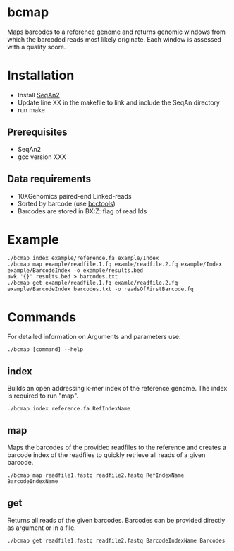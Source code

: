 # bcmap
Maps barcodes to a reference genome and returns genomic windows from which the barcoded reads most likely originate. Each window is assessed with a quality score.

# Installation
- Install [SeqAn2](https://seqan.readthedocs.io/en/master/Infrastructure/Use/Install.html#infra-use-install)
- Update line XX in the makefile to link and include the SeqAn directory
- run make

## Prerequisites
- SeqAn2
- gcc version XXX

## Data requirements
- 10XGenomics paired-end Linked-reads
- Sorted by barcode (use [bcctools](https://github.com/kehrlab/bcctools))
- Barcodes are stored in BX:Z: flag of read Ids

# Example 
    ./bcmap index example/reference.fa example/Index
    ./bcmap map example/readfile.1.fq examle/readfile.2.fq example/Index example/BarcodeIndex -o example/results.bed
    awk '{}' results.bed > barcodes.txt
    ./bcmap get example/readfile.1.fq examle/readfile.2.fq example/BarcodeIndex barcodes.txt -o readsOfFirstBarcode.fq


# Commands
For detailed information on Arguments and parameters use:

    ./bcmap [command] --help

## index
Builds an open addressing k-mer index of the reference genome. The index is required to run "map".

    ./bcmap index reference.fa RefIndexName

## map
Maps the barcodes of the provided readfiles to the reference and creates a barcode index of the readfiles to quickly retrieve all reads of a given barcode.

    ./bcmap map readfile1.fastq readfile2.fastq RefIndexName BarcodeIndexName

## get
Returns all reads of the given barcodes. Barcodes can be provided directly as argument or in a file.

    ./bcmap get readfile1.fastq readfile2.fastq BarcodeIndexName Barcodes
 
